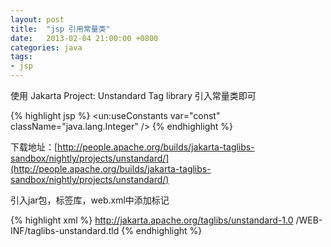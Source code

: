 ```yaml
---
layout: post
title:  "jsp 引用常量类"
date:   2013-02-04 21:00:00 +0800
categories: java
tags:
- jsp
---
```


使用 Jakarta Project: Unstandard Tag library 引入常量类即可

{% highlight jsp %}
<un:useConstants var="const" className="java.lang.Integer" />
{% endhighlight %}

下载地址：[http://people.apache.org/builds/jakarta-taglibs-sandbox/nightly/projects/unstandard/](http://people.apache.org/builds/jakarta-taglibs-sandbox/nightly/projects/unstandard/)

引入jar包，标签库，web.xml中添加标记

{% highlight xml %}
<jsp-config>
    <taglib>
      <taglib-uri>http://jakarta.apache.org/taglibs/unstandard-1.0</taglib-uri>
      <taglib-location>/WEB-INF/taglibs-unstandard.tld</taglib-location>
    </taglib>
</jsp-config>
{% endhighlight %}
